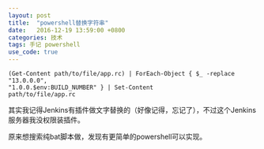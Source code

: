 ```yaml
---
layout: post
title:  "powershell替换字符串"
date:   2016-12-19 13:59:00 +0800
categories: 技术
tags: 手记 powershell
use_code: true
---
```

<code>(Get-Content path/to/file/app.rc) | ForEach-Object { $_ -replace "13.0.0.0", "1.0.0.$env:BUILD_NUMBER" } | Set-Content path/to/file/app.rc</code>

其实我记得Jenkins有插件做文字替换的（好像记得，忘记了），不过这个Jenkins服务器我没权限装插件。

原来想搜索纯bat脚本做，发现有更简单的powershell可以实现。

